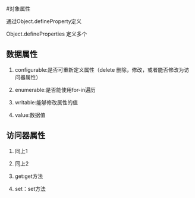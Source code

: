 #对象属性

通过Object.defineProperty定义

Object.defineProperties 定义多个

## 数据属性

1. configurable:是否可重新定义属性（delete 删除，修改，或者能否修改为访问器属性）

1. enumerable:是否能使用for-in遍历

1. writable:能够修改属性的值

1. value:数据值

## 访问器属性

1. 同上1

1. 同上2

1. get:get方法

1. set：set方法
